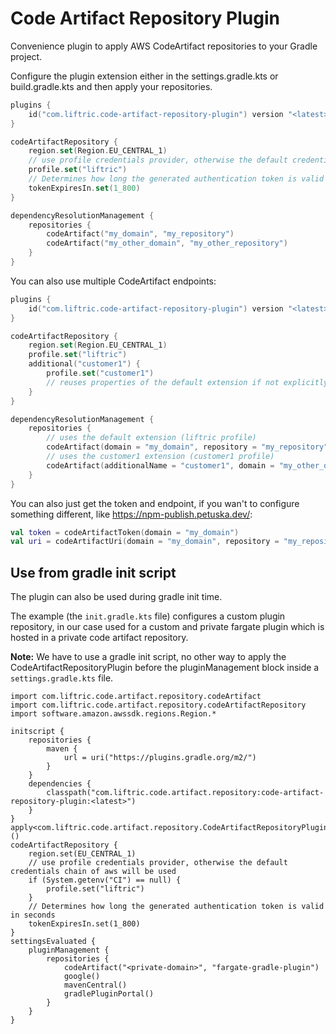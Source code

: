# Code Artifact Repository Plugin

Convenience plugin to apply AWS CodeArtifact repositories to your Gradle project.

Configure the plugin extension either in the settings.gradle.kts or build.gradle.kts and then apply your repositories.

```kotlin
plugins {
    id("com.liftric.code-artifact-repository-plugin") version "<latest>"
}

codeArtifactRepository {
    region.set(Region.EU_CENTRAL_1)
    // use profile credentials provider, otherwise the default credentials chain of aws will be used
    profile.set("liftric")
    // Determines how long the generated authentication token is valid in seconds
    tokenExpiresIn.set(1_800)
}

dependencyResolutionManagement {
    repositories {
        codeArtifact("my_domain", "my_repository")
        codeArtifact("my_other_domain", "my_other_repository")
    }
}
```

You can also use multiple CodeArtifact endpoints:
```kotlin
plugins {
    id("com.liftric.code-artifact-repository-plugin") version "<latest>"
}

codeArtifactRepository {
    region.set(Region.EU_CENTRAL_1)
    profile.set("liftric")
    additional("customer1") {
        profile.set("customer1")
        // reuses properties of the default extension if not explicitly specified
    }
}

dependencyResolutionManagement {
    repositories {
        // uses the default extension (liftric profile)
        codeArtifact(domain = "my_domain", repository = "my_repository")
        // uses the customer1 extension (customer1 profile)
        codeArtifact(additionalName = "customer1", domain = "my_other_domain", repository = "my_other_repository")
    }
}
```

You can also just get the token and endpoint, if you wan't to configure something different, like https://npm-publish.petuska.dev/:

```kotlin
val token = codeArtifactToken(domain = "my_domain")
val uri = codeArtifactUri(domain = "my_domain", repository = "my_repository")
```

## Use from gradle init script
The plugin can also be used during gradle init time.

The example (the `init.gradle.kts` file) configures a custom plugin repository, in our case used for a custom and private fargate plugin which is hosted
in a private code artifact repository.

**Note:** We have to use a gradle init script, no other way to apply the CodeArtifactRepositoryPlugin before the pluginManagement block inside a `settings.gradle.kts` file.

```
import com.liftric.code.artifact.repository.codeArtifact
import com.liftric.code.artifact.repository.codeArtifactRepository
import software.amazon.awssdk.regions.Region.*

initscript {
    repositories {
        maven {
            url = uri("https://plugins.gradle.org/m2/")
        }
    }
    dependencies {
        classpath("com.liftric.code.artifact.repository:code-artifact-repository-plugin:<latest>")
    }
}
apply<com.liftric.code.artifact.repository.CodeArtifactRepositoryPlugin>()
codeArtifactRepository {
    region.set(EU_CENTRAL_1)
    // use profile credentials provider, otherwise the default credentials chain of aws will be used
    if (System.getenv("CI") == null) {
        profile.set("liftric")
    }
    // Determines how long the generated authentication token is valid in seconds
    tokenExpiresIn.set(1_800)
}
settingsEvaluated {
    pluginManagement {
        repositories {
            codeArtifact("<private-domain>", "fargate-gradle-plugin")
            google()
            mavenCentral()
            gradlePluginPortal()
        }
    }
}

```
